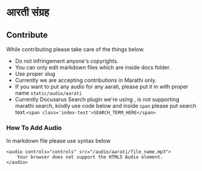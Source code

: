 # आरती संग्रह

## Contribute
While contributing please take care of the things below.
*   Do not infringement anyone's copyrights.
*   You can only edit markdown files which are inside docs folder.
*   Use proper slug
*   Currently we are accepting contributions in Marathi only.
*   If you want to put any audio for any aarati, please put it in with proper name  `static/audio/aarati`
*   Currently Docusarus Search plugin we're using , is not supporting marathi search, kindly use code below and inside `span` please put search text.`<span class='index-text'>SEARCH_TERM_HERE</span>`

### How To Add Audio
In markdown file please use syntax below

```
<audio controls="controls" src="/audio/aarati/file_name.mp3">
    Your browser does not support the HTML5 Audio element.
</audio> 
```

